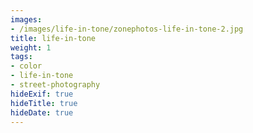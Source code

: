 ```yaml
---
images:
- /images/life-in-tone/zonephotos-life-in-tone-2.jpg
title: life-in-tone
weight: 1
tags:
- color
- life-in-tone
- street-photography
hideExif: true
hideTitle: true
hideDate: true
---
```

